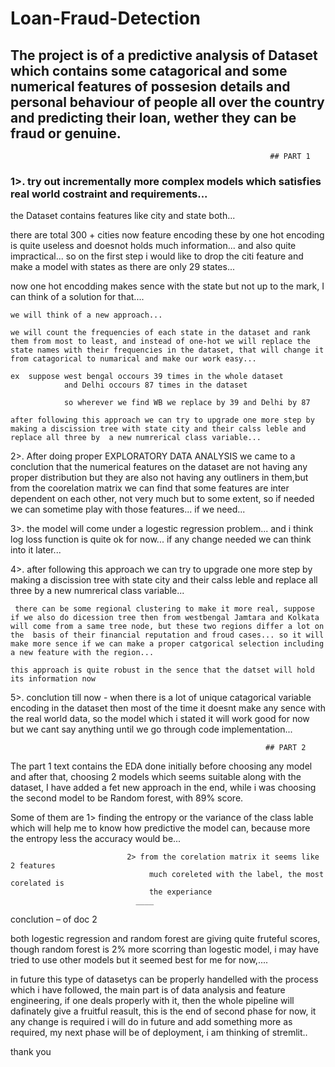 # Loan-Fraud-Detection
## The project is of a predictive analysis of Dataset which contains some catagorical and some numerical features of possesion details and personal behaviour of people all over the country and predicting their loan, wether they can be fraud or genuine. ##

                                                              ## PART 1
### 1>.  try out incrementally more complex models which satisfies real world costraint and requirements...


the Dataset contains features like city and state both...
 
 there are total 300 + cities now feature encoding these by one hot encoding is quite useless and doesnot holds much information... and also quite impractical... so on the first step i would like to drop the citi feature and make a model with states as there are only 29 states...
 
 now one hot encodding makes sence with the state but not up to the mark, I can think of a solution for that....
    
    we will think of a new approach...
    
    we will count the frequencies of each state in the dataset and rank them from most to least, and instead of one-hot we will replace the state names with their frequencies in the dataset, that will change it from catagorical to numarical and make our work easy...
    
    ex  suppose west bengal occours 39 times in the whole dataset 
                and Delhi occours 87 times in the dataset
                
                so wherever we find WB we replace by 39 and Delhi by 87
                
    after following this approach we can try to upgrade one more step by making a discission tree with state city and their calss leble and replace all three by  a new numrerical class variable...
    

2>. After doing proper EXPLORATORY DATA ANALYSIS  we came to a conclution that the numerical features on the dataset are not having any proper distribution but they are also not having any outliners in them,but from the coorelation matrix we can find that some features are inter dependent on each other, not very much but to some extent, so if needed we can sometime play with those features... if we need...
   
3>. the model will come under a logestic regression problem... and i think log loss function is quite ok for now... if any change needed we can think into it later...

4>.  after following this approach we can try to upgrade one more step by making a discission tree with      state city and their calss leble and replace all three by  a new numrerical class variable...
      
     there can be some regional clustering to make it more real, suppose if we also do dicession tree then from westbengal Jamtara and Kolkata will come from a same tree node, but these two regions differ a lot on the  basis of their financial reputation and froud cases... so it will make more sence if we can make a proper catgorical selection including a new feature with the region...

    this approach is quite robust in the sence that the datset will hold its information now
    
5>. conclution till now - when there is a lot of unique catagorical  variable encoding in the dataset then most of the time it doesnt make any sence with the real world data, so the model which i stated it will work good for now but we cant say anything until we go through code implementation...

                                                             ## PART 2


The part 1 text contains the EDA done initially before choosing any model and after that, choosing 2 models which seems suitable along with the dataset, I have added a fet new approach in the end, while i was choosing the second model to be Random forest, with 89% score.



Some of them are 1> finding the entropy or the variance of the class lable
                                  which will help me to know how predictive the
                                   model can, because more the entropy less the 
                                   accuracy would be...



                              2> from the corelation matrix it seems like 2 features 
                                   much coreleted with the label, the most corelated is
                                   the experiance
                                ____

conclution – of doc 2

both logestic regression and random forest are giving quite fruteful scores, though random forest is 2% more scorring than logestic model, i may have tried to use other models but it seemed best for me for now,....


in future this type of datasetys can be properly handelled with the process which i have followed, the main part is of data analysis and feature engineering, if one deals properly with it, then the whole pipeline will dafinately give a fruitful reasult, this is the end of second phase for now, it any change is required i will do in future and add something more as required, my next phase will be of deployment, i am thinking of stremlit..

thank you









